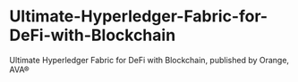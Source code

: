 # Ultimate-Hyperledger-Fabric-for-DeFi-with-Blockchain
Ultimate Hyperledger Fabric for DeFi with Blockchain, published by Orange, AVA®
